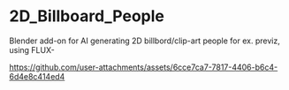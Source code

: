 # 2D_Billboard_People
Blender add-on for AI generating 2D billbord/clip-art people for ex. previz, using FLUX-

https://github.com/user-attachments/assets/6cce7ca7-7817-4406-b6c4-6d4e8c414ed4

